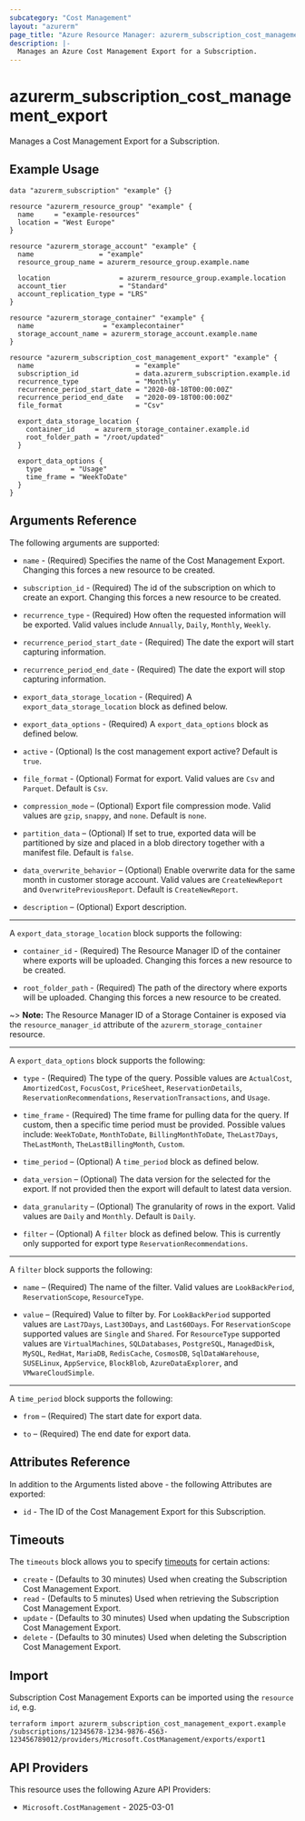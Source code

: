 ```yaml
---
subcategory: "Cost Management"
layout: "azurerm"
page_title: "Azure Resource Manager: azurerm_subscription_cost_management_export"
description: |-
  Manages an Azure Cost Management Export for a Subscription.
---
```


# azurerm_subscription_cost_management_export

Manages a Cost Management Export for a Subscription.

## Example Usage

```hcl
data "azurerm_subscription" "example" {}

resource "azurerm_resource_group" "example" {
  name     = "example-resources"
  location = "West Europe"
}

resource "azurerm_storage_account" "example" {
  name                = "example"
  resource_group_name = azurerm_resource_group.example.name

  location                 = azurerm_resource_group.example.location
  account_tier             = "Standard"
  account_replication_type = "LRS"
}

resource "azurerm_storage_container" "example" {
  name                 = "examplecontainer"
  storage_account_name = azurerm_storage_account.example.name
}

resource "azurerm_subscription_cost_management_export" "example" {
  name                         = "example"
  subscription_id              = data.azurerm_subscription.example.id
  recurrence_type              = "Monthly"
  recurrence_period_start_date = "2020-08-18T00:00:00Z"
  recurrence_period_end_date   = "2020-09-18T00:00:00Z"
  file_format                  = "Csv"

  export_data_storage_location {
    container_id     = azurerm_storage_container.example.id
    root_folder_path = "/root/updated"
  }

  export_data_options {
    type       = "Usage"
    time_frame = "WeekToDate"
  }
}
```

## Arguments Reference

The following arguments are supported:

* `name` - (Required) Specifies the name of the Cost Management Export. Changing this forces a new resource to be created.

* `subscription_id` - (Required) The id of the subscription on which to create an export. Changing this forces a new resource to be created.

* `recurrence_type` - (Required) How often the requested information will be exported. Valid values include `Annually`, `Daily`, `Monthly`, `Weekly`.

* `recurrence_period_start_date` - (Required) The date the export will start capturing information.

* `recurrence_period_end_date` - (Required) The date the export will stop capturing information.

* `export_data_storage_location` - (Required) A `export_data_storage_location` block as defined below.

* `export_data_options` - (Required) A `export_data_options` block as defined below.

* `active` - (Optional) Is the cost management export active? Default is `true`.

* `file_format` - (Optional) Format for export. Valid values are `Csv` and `Parquet`. Default is `Csv`.

* `compression_mode` – (Optional) Export file compression mode. Valid values are `gzip`, `snappy`, and `none`. Default is `none`.

* `partition_data` – (Optional) If set to true, exported data will be partitioned by size and placed in a blob directory together with a manifest file. Default is `false`.

* `data_overwrite_behavior` – (Optional) Enable overwrite data for the same month in customer storage account. Valid values are `CreateNewReport` and `OverwritePreviousReport`. Default is `CreateNewReport`.

* `description` – (Optional) Export description.

---

A `export_data_storage_location` block supports the following:

* `container_id` - (Required) The Resource Manager ID of the container where exports will be uploaded. Changing this forces a new resource to be created.

* `root_folder_path` - (Required) The path of the directory where exports will be uploaded. Changing this forces a new resource to be created.

~> **Note:** The Resource Manager ID of a Storage Container is exposed via the `resource_manager_id` attribute of the `azurerm_storage_container` resource.

---

A `export_data_options` block supports the following:

* `type` - (Required) The type of the query. Possible values are `ActualCost`, `AmortizedCost`, `FocusCost`, `PriceSheet`, `ReservationDetails`, `ReservationRecommendations`, `ReservationTransactions`, and `Usage`.

* `time_frame` - (Required) The time frame for pulling data for the query. If custom, then a specific time period must be provided. Possible values include: `WeekToDate`, `MonthToDate`, `BillingMonthToDate`, `TheLast7Days`, `TheLastMonth`, `TheLastBillingMonth`, `Custom`.

* `time_period` – (Optional) A `time_period` block as defined below.

* `data_version` – (Optional) The data version for the selected for the export. If not provided then the export will default to latest data version.

* `data_granularity` – (Optional) The granularity of rows in the export. Valid values are `Daily` and `Monthly`. Default is `Daily`.

* `filter` – (Optional) A `filter` block as defined below. This is currently only supported for export type `ReservationRecommendations`.

---

A `filter` block supports the following:

* `name` – (Required) The name of the filter. Valid values are `LookBackPeriod`, `ReservationScope`, `ResourceType`.

* `value` – (Required) Value to filter by.  For `LookBackPeriod` supported values are `Last7Days`, `Last30Days`, and `Last60Days`. For `ReservationScope` supported values are `Single` and `Shared`. For `ResourceType` supported values are `VirtualMachines`, `SQLDatabases`, `PostgreSQL`, `ManagedDisk`, `MySQL`, `RedHat`, `MariaDB`, `RedisCache`, `CosmosDB`, `SqlDataWarehouse`, `SUSELinux`, `AppService`, `BlockBlob`, `AzureDataExplorer`, and `VMwareCloudSimple`.

---

A `time_period` block supports the following:

* `from` – (Required) The start date for export data.

* `to` – (Required) The end date for export data.

## Attributes Reference

In addition to the Arguments listed above - the following Attributes are exported:

* `id` - The ID of the Cost Management Export for this Subscription.

## Timeouts

The `timeouts` block allows you to specify [timeouts](https://developer.hashicorp.com/terraform/language/resources/configure#define-operation-timeouts) for certain actions:

* `create` - (Defaults to 30 minutes) Used when creating the Subscription Cost Management Export.
* `read` - (Defaults to 5 minutes) Used when retrieving the Subscription Cost Management Export.
* `update` - (Defaults to 30 minutes) Used when updating the Subscription Cost Management Export.
* `delete` - (Defaults to 30 minutes) Used when deleting the Subscription Cost Management Export.

## Import

Subscription Cost Management Exports can be imported using the `resource id`, e.g.

```shell
terraform import azurerm_subscription_cost_management_export.example /subscriptions/12345678-1234-9876-4563-123456789012/providers/Microsoft.CostManagement/exports/export1
```

## API Providers
<!-- This section is generated, changes will be overwritten -->
This resource uses the following Azure API Providers:

* `Microsoft.CostManagement` - 2025-03-01
